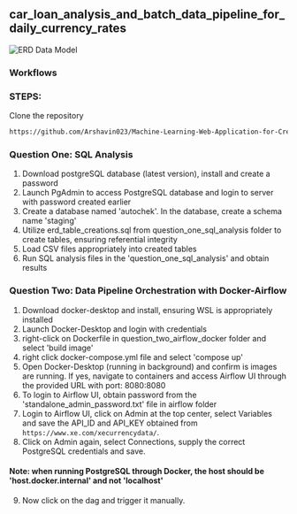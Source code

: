 ## car_loan_analysis_and_batch_data_pipeline_for_daily_currency_rates

![ERD Data Model](https://github.com/Arshavin023/car_loan_analysis_and_batch_data_pipeline_for_daily_currency_rates/assets/77532336/ecdcdb09-4dbb-4ebb-8077-5bf5158b82b4)

### Workflows
### STEPS:
Clone the repository
```bash
https://github.com/Arshavin023/Machine-Learning-Web-Application-for-Credit-Risk-Assessment
```
### Question One: SQL Analysis
1. Download postgreSQL database (latest version), install and create a password
2. Launch PgAdmin to access PostgreSQL database and login to server with password created earlier
3. Create a database named 'autochek'. In the database, create a schema name 'staging'
4. Utilize erd_table_creations.sql from question_one_sql_analysis folder to create tables, ensuring referential integrity
6. Load CSV files appropriately into created tables
7. Run SQL analysis files in the 'question_one_sql_analysis' and obtain results

### Question Two: Data Pipeline Orchestration with Docker-Airflow
1. Download docker-desktop and install, ensuring WSL is appropriately installed
2. Launch Docker-Desktop and login with credentials
3. right-click on Dockerfile in question_two_airflow_docker folder and select 'build image'
4. right click docker-compose.yml file and select 'compose up'
5. Open Docker-Desktop (running in background) and confirm is images are running. If yes, navigate to containers and access Airflow UI through the provided URL with port: 8080:8080
6. To login to Airflow UI, obtain password from the 'standalone_admin_password.txt' file in airflow folder
7. Login to Airflow UI, click on Admin at the top center, select Variables and save the API_ID and API_KEY obtained from ```https://www.xe.com/xecurrencydata/```.
8. Click on Admin again, select Connections, supply the correct PostgreSQL credentials and save.
#### Note: when running PostgreSQL through Docker, the host should be 'host.docker.internal' and not 'localhost'
9. Now click on the dag and trigger it manually.








